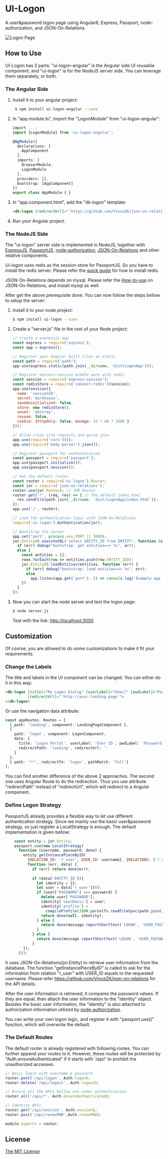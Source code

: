 # UI-Logon

A user&password logon page using Angular6, Express, Passport, node-authorization, and JSON-On-Relations. 
 
![Logon Page](logon.png)

## How to Use
UI-Logon has 2 parts: "ui-logon-angular" is the Angular side UI reusable component; 
and "ui-logon" is for the NodeJS server side. You can leverage them separately, or both.

### The Angular Side
1. Install it to your angular project:
   ```bash
    $ npm install ui-logon-angular --save
   ```
2. In "app.module.ts", import the "LogonModule" from "ui-logon-angular":
   ```typescript
   import ...;
   import {LogonModule} from 'ui-logon-angular';

   @NgModule({
     declarations: [
       AppComponent
     ],
     imports: [
       BrowserModule,
       LogonModule
     ],
     providers: [],
     bootstrap: [AppComponent]
   })
   export class AppModule { } 
   ```
3. In "app.component.html", add the "dk-logon" template:
   ```html
   <dk-logon [redirectUrl]="'https://github.com/VinceZK/json-on-relations'"></dk-logon>
   ```
4. Run your Angular project.   

### The NodeJS Side
The "ui-logon" server side is implemented in NodeJS, together with 
[ExpressJS](https://expressjs.com), 
[PassportJS](http://www.passportjs.org/), 
[node-authorization](https://github.com/VinceZK/authorization), 
[JSON-On-Relations](https://github.com/VinceZK/json-on-relations) and other relative components.

Ui-logon uses redis as the session store for PassportJS. So you have to install the redis server. 
Please refer the [quick guide](https://redis.io/topics/quickstart) for how to install redis.

JSON-On-Relations depends on mysql. Please refer the [How-to-use](https://github.com/VinceZK/json-on-relations)
on JSON-On-Relations, and install mysql as well.

After get the above prerequisite done. You can now follow the steps bellow to setup the server:
1. Install it to your node project:
   ```bash
   $ npm install ui-logon --save
   ```
2. Create a "server.js" file in the root of your Node project:
   ```javascript 1.8
   // Create a expressjs app
   const express = require('express');
   const app = express();
   
   // Register your Angular built files as static
   const path = require('path');
   app.use(express.static(path.join(__dirname, 'dist/LogonApp')));
   
   // Register express-session middle ware with redis
   const session = require('express-session');
   const redisStore = require('connect-redis')(session);
   app.use(session({
     name: 'sessionID',
     secret:'darkhouse',
     saveUninitialized: false,
     store: new redisStore(),
     unset: 'destroy', 
     resave: false,
     cookie: {httpOnly: false, maxAge: 15 * 60 * 1000 }
   }));
   
   // Allow cross site requests and parse json 
   app.use(require('cors')()); 
   app.use(require('body-parser').json());

   // Register passport for authentication
   const passport = require('passport');
   app.use(passport.initialize());
   app.use(passport.session());
   
   // Get the default router
   const router = require('ui-logon').Router;
   const jor = require('json-on-relations');
   router.use(jor.Routes); // JOR Routes
   router.get('*', (req, res) => { // The default index.html
     res.sendFile(path.join(__dirname, 'dist/LogonApp/index.html'));
   });
   app.use('/', router);
   
   // Load the authentication logic with JSON-On-Relations
   require('ui-logon').Authentication(jor);
   
   // Bootstrap the server
   app.set('port', process.env.PORT || 3000);
   jor.EntityDB.executeSQL('select ENTITY_ID from ENTITY', function (err, rows) {
     if (err) debug("bootstrap: get entities==> %s", err);
     else {
       const entities = [];
       rows.forEach(row => entities.push(row.ENTITY_ID));
       jor.EntityDB.loadEntities(entities, function (err) {
         if (err) debug("bootstrap: load entities==> %s", err);
         else
           app.listen(app.get('port'), () => console.log('Example app listening on port 3000!'));
       })
     }
   });
   ```
3. Now you can start the node server and test the logon page:      
   ```bash
   $ node server.js
   ```
   Test with the link: <http://localhost:3000>

## Customization
Of course, you are allowed to do some customizations to make it fit your requirements. 

### Change the Labels
The title and labels in the UI component can be changed. You can either do it in this way:
```html
<dk-logon [title]="My Logon Dialog" [userLabel]="Email" [pwdLabel]="Password" [btnLabel]="Sign In" 
          [redirectUrl]="'http://your-landing-page'">
</dk-logon>
``` 
Or use the navigation data attribute:
```typescript
const appRoutes: Routes = [
  { path: 'landing', component: LandingPageComponent },
  {
    path: 'logon', component: LogonComponent,
    data: {
      title: 'Logon Portal', userLabel: 'User ID', pwdLabel: 'Password', btnLabel: 'Sign In',
      redirectPath: 'landing', redirectUrl: ''
    }
  },
  { path: '**', redirectTo: 'logon', pathMatch: 'full'}
];
```
You can find another difference of the above 2 approaches. The second one uses Angular Route to do the redirection.
Thus you use attribute "redirectPath" instead of "redirectUrl", which will redirect to a Angular component.

### Define Logon Strategy
PassportJS already provides a flexible way to let use different authentication strategy. 
Since we mainly use the basic user&password strategy, so just register a LocalStrategy is enough.
The default implementation is given bellow:
```javascript 1.8
    const entity = jor.Entity;
    passport.use(new LocalStrategy(
      function (username, password, done) {
        entity.getInstancePieceByID(
          {RELATION_ID: 'r_user', USER_ID: username}, {RELATIONS: ['r_user']}, 
          function (err, data) {
            if (err) return done(err);
      
            if (data['ENTITY_ID']){
              let identity = {};
              let user = data['r_user'][0];
              if (user['PASSWORD'] === password) {
                delete user['PASSWORD'];
                identity['userBasic'] = user;
                identity['profile'] =
                  compileProfile(JSON.parse(fs.readFileSync(path.join(__dirname, '../data/authProfile.json'), 'utf8')));
                return done(null, identity);
              } else {
                return done(message.reportShortText('LOGON', 'USER_PASSWORD_WRONG', 'E'));
              }
            } else {
              return done(message.reportShortText('LOGON', 'USER_PASSWORD_WRONG', 'E'));
            }
        });
      }));
```
It uses JSON-On-Relations(jor.Entity) to retrieve user information from the database. 
The function "getInstancePieceByID" is called to ask for the information from relation "r_user" 
with USER_ID equals to the requested username. Please refer <https://github.com/VinceZK/json-on-relations> for the API details.

After the user information is retrieved, it compares the password values. 
If they are equal, then attach the user information to the "identity" object. 
Besides the basic user information, the "identity" is also attached to authorization information 
utilized by [node-authorization](https://github.com/VinceZK/authorization). 

You can write your own logon logic, and register it with "passport.use()" function, which will overwrite the default.
 
### The Default Routes
The default router is already registered with following routes. 
You can further append your routes to it. 
However, these routes will be protected by "Auth.ensureAuthenticated" 
if it starts with '/api/' to prohibit the unauthorized accesses.
```javascript 1.8
// Basic login with username & password
router.post('/api/logon', Auth.logon);
router.delete('/api/logout', Auth.logout);

// Ensure all the APIs bellow are under authentication.
router.all('/api/*', Auth.ensureAuthenticated);

// Identity APIs
router.get('/api/session', Auth.session);
router.post('/api/renewPWD',Auth.renewPWD);

module.exports = router;
``` 

## License
[The MIT License](http://opensource.org/licenses/MIT)
